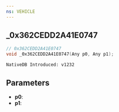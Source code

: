 ```yaml
---
ns: VEHICLE
---
```

## _0x362CEDD2A41E0747

```c
// 0x362CEDD2A41E0747
void _0x362CEDD2A41E0747(Any p0, Any p1);
```

```
NativeDB Introduced: v1232
```

## Parameters
* **p0**:
* **p1**:
